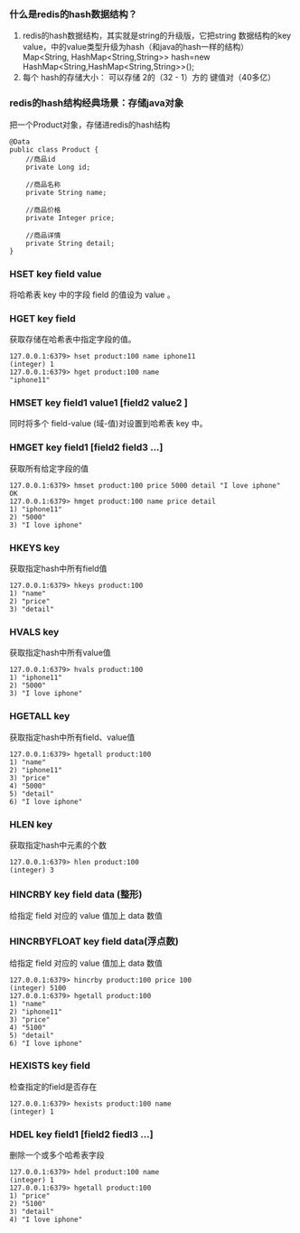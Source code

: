 

### 什么是redis的hash数据结构？
1. redis的hash数据结构，其实就是string的升级版，它把string 数据结构的key value，中的value类型升级为hash（和java的hash一样的结构）  
Map<String, HashMap<String,String>> hash=new HashMap<String,HashMap<String,String>>();
2.  每个 hash的存储大小： 可以存储 2的（32 - 1）方的 键值对（40多亿）



###  redis的hash结构经典场景：存储java对象
把一个Product对象，存储进redis的hash结构
```
@Data
public class Product {
    //商品id
    private Long id;

    //商品名称
    private String name;

    //商品价格
    private Integer price;

    //商品详情
    private String detail;
}
```
### HSET key field value
 将哈希表 key 中的字段 field 的值设为 value 。
### HGET key field
获取存储在哈希表中指定字段的值。
```
127.0.0.1:6379> hset product:100 name iphone11
(integer) 1
127.0.0.1:6379> hget product:100 name
"iphone11"
```

### HMSET key field1 value1 [field2 value2 ]
同时将多个 field-value (域-值)对设置到哈希表 key 中。

### HMGET key field1 [field2 field3 ...]
获取所有给定字段的值
```
127.0.0.1:6379> hmset product:100 price 5000 detail "I love iphone"
OK
127.0.0.1:6379> hmget product:100 name price detail
1) "iphone11"
2) "5000"
3) "I love iphone"
```

### HKEYS key
获取指定hash中所有field值
```
127.0.0.1:6379> hkeys product:100
1) "name"
2) "price"
3) "detail"
```
### HVALS key
 获取指定hash中所有value值
```
127.0.0.1:6379> hvals product:100
1) "iphone11"
2) "5000"
3) "I love iphone"
```

### HGETALL key
获取指定hash中所有field、value值
```
127.0.0.1:6379> hgetall product:100
1) "name"
2) "iphone11"
3) "price"
4) "5000"
5) "detail"
6) "I love iphone"
```

### HLEN key
获取指定hash中元素的个数
```
127.0.0.1:6379> hlen product:100
(integer) 3
```

### HINCRBY key field data (整形)
给指定 field 对应的 value 值加上 data 数值

### HINCRBYFLOAT key field data(浮点数)
给指定 field 对应的 value 值加上 data 数值
```
127.0.0.1:6379> hincrby product:100 price 100
(integer) 5100
127.0.0.1:6379> hgetall product:100
1) "name"
2) "iphone11"
3) "price"
4) "5100"
5) "detail"
6) "I love iphone"
```

### HEXISTS key field
检查指定的field是否存在
``` 
127.0.0.1:6379> hexists product:100 name
(integer) 1
```
### HDEL key field1 [field2 fiedl3 ...]
删除一个或多个哈希表字段
``` 
127.0.0.1:6379> hdel product:100 name
(integer) 1
127.0.0.1:6379> hgetall product:100
1) "price"
2) "5100"
3) "detail"
4) "I love iphone"
```